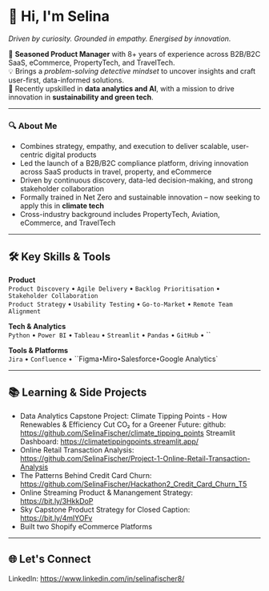 # 👋 Hi, I'm Selina  
*Driven by curiosity. Grounded in empathy. Energised by innovation.*

🚀 **Seasoned Product Manager** with 8+ years of experience across B2B/B2C SaaS, eCommerce, PropertyTech, and TravelTech.  
💡 Brings a *problem-solving detective mindset* to uncover insights and craft user-first, data-informed solutions.  
🌱 Recently upskilled in **data analytics and AI**, with a mission to drive innovation in **sustainability and green tech**.

---

### 🔍 About Me  
- Combines strategy, empathy, and execution to deliver scalable, user-centric digital products  
- Led the launch of a B2B/B2C compliance platform, driving innovation across SaaS products in travel, property, and eCommerce  
- Driven by continuous discovery, data-led decision-making, and strong stakeholder collaboration  
- Formally trained in Net Zero and sustainable innovation – now seeking to apply this in **climate tech**
- Cross-industry background includes PropertyTech, Aviation, eCommerce, and TravelTech

---

## 🛠️ Key Skills & Tools

**Product**  
`Product Discovery` • `Agile Delivery` • `Backlog Prioritisation` • `Stakeholder Collaboration`  
`Product Strategy` • `Usability Testing` • `Go-to-Market` • `Remote Team Alignment`

**Tech & Analytics**  
`Python` • `Power BI` • `Tableau` • `Streamlit` • `Pandas` • `GitHub` • ``

**Tools & Platforms**  
`Jira` • `Confluence` • ``Figma` • `Miro` • `Salesforce` • `Google Analytics`

---

## 📚 Learning & Side Projects

- Data Analytics Capstone Project: Climate Tipping Points - How Renewables & Efficiency Cut CO₂ for a Greener Future:
  github: https://github.com/SelinaFischer/climate_tipping_points 
  Streamlit Dashboard: https://climatetippingpoints.streamlit.app/
- Online Retail Transaction Analysis:  https://github.com/SelinaFischer/Project-1-Online-Retail-Transaction-Analysis
- The Patterns Behind Credit Card Churn: https://github.com/SelinaFischer/Hackathon2_Credit_Card_Churn_T5
- Online Streaming Product & Manangement Strategy: https://bit.ly/3HkkDoP
- Sky Capstone Product Strategy for Closed Caption: https://bit.ly/4mlYOFv
- Built two Shopify eCommerce Platforms 

---

## 🌐 Let's Connect

LinkedIn: https://www.linkedin.com/in/selinafischer8/










